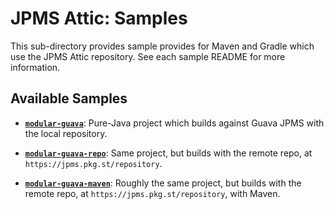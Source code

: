 # JPMS Attic: Samples

This sub-directory provides sample provides for Maven and Gradle which use the JPMS Attic repository. See each sample
README for more information.

## Available Samples

- **[`modular-guava`](./modular-guava)**: Pure-Java project which builds against Guava JPMS with the local repository.

- **[`modular-guava-repo`](./modular-guava-repo)**: Same project, but builds with the remote repo, at
  `https://jpms.pkg.st/repository`.

- **[`modular-guava-maven`](./modular-guava-maven)**: Roughly the same project, but builds with the remote repo, at
  `https://jpms.pkg.st/repository`, with Maven.
